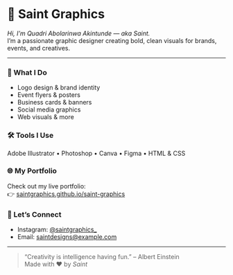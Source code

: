 # 🎨 Saint Graphics

*Hi, I’m Quadri Abolarinwa Akintunde — aka Saint.*  
I’m a passionate graphic designer creating bold, clean visuals for brands, events, and creatives.

---

### 💼 What I Do
- Logo design & brand identity  
- Event flyers & posters  
- Business cards & banners  
- Social media graphics  
- Web visuals & more

### 🛠 Tools I Use
Adobe Illustrator • Photoshop • Canva • Figma • HTML & CSS

### 🌐 My Portfolio
Check out my live portfolio:  
👉 [saintgraphics.github.io/saint-graphics](https://saintgraphics.github.io/saint-graphics)

### 📲 Let’s Connect
- Instagram: [@saintgraphics_](https://instagram.com/saintgraphics_)
- Email: saintdesigns@example.com

---

> “Creativity is intelligence having fun.” – Albert Einstein  
> Made with ❤ by *Saint*
